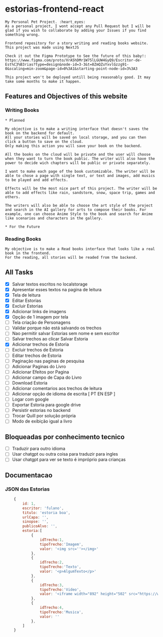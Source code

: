# estorias-frontend-react
    My Personal Pet Project. :heart_eyes:
    As a personal project, I wont accept any Pull Request but I will be glad if you wish to collaborate by adding your Issues if you find something wrong.

    Frontend repository for a story writing and reading books website.
    This project was made using NextJS

    Check it out the Figma Prototype to See the future of this baby!:
    https://www.figma.com/proto/XrA5hDMr1W75lLGUW4GyQ9/Escritor-de-Est%C3%B3rias?type=design&node-id=3-3&t=8ZmQZuYxvlGzzg91-0&scaling=min-zoom&page-id=0%3A1&starting-point-node-id=3%3A3

    This project won't be deployed untill being reasonably good. It may take some months to make it happen.

## Features and Objectives of this website

### Writing Books
    * Planned

    My objective is to make a writing interface that doesn't saves the book on the backend for default.
    All your stories will be saved on local storage, and you can then click a button to save on the cloud.
    Only making this action you will save your book on the backend.

    All the books on the cloud will be private and the user will choose when they want to turn the book public. The writer will also have the power to decide wich chapters will be public or private separately.

    I want to make each page of the book customizable. The writer will be able to chose a page with single text, or text and images, add musics to be played and add effects.

    Effects will be the most nice part of this project. The writer will be able to add effects like rain, sandstorm, snow, space trip, games and others.

    The writers will also be able to choose the art style of the project and search in the AI gallery for arts to compose their books. For example, one can choose Anime Style to the book and search for Anime like scenarios and characters in the gallery.

    * For the Future
    

### Reading Books
    My objective is to make a Read books interface that looks like a real book in the frontend.
    For the reading, all stories will be readed from the backend.

## All Tasks

* [x] Salvar textos escritos no localstorage
* [x] Apresentar esses textos na pagina de leitura
* [x] Tela de leitura
* [x] Editar Estorias
* [x] Excluir Estorias
* [x] Adicionar links de imagens
* [x] Opção de 1 imagem por tela
* [ ] Tela criação de Personagens
* [ ] Validar porque não está salvando os trechos
* [ ] Nao permitir salvar Estorias sem nome e sem escritor
* [ ] Salvar trechos ao clicar Salvar Estoria
* [x] Adicionar trechos de Estoria
* [ ] Excluir trechos de Estoria
* [ ] Editar trechos de Estoria
* [ ] Paginação nas paginas de pesquisa
* [ ] Adicionar Paginas do Livro
* [ ] Adicionar Efeitos por Pagina
* [ ] Adicionar campo de Capa do Livro
* [ ] Download Estoria
* [ ] Adicionar comentarios aos trechos de leitura
* [ ] Adicionar opção de idioma de escrita [ PT EN ESP ]
* [ ] Logar com google
* [ ] Exportar Estoria para google drive
* [ ] Persistir estorias no backend
* [ ] Trocar Quill por solução própria
* [ ] Modo de exibição igual a livro

## Bloqueadas por conhecimento tecnico
* [ ] Traduzir para outro idioma
* [ ] Usar chatgpt ou outra coisa para traduzir para ingles
* [ ] Usar chatgpt para ver se texto é impróprio para crianças

## Documentacao

### JSON das Estorias

```javascript
    {
        id: 1,
        escritor: 'fulano',
        titulo: 'estoria boa',
        urlCapa: '',
        sinopse: '',
        publicoAlvo: '',
        estoria:[
            {
                idTrecho:1,
                tipoTrecho:'Imagem',
                valor: '<img src=''></img>'
            },
            {
                idTrecho:2,
                tipoTrecho:'Texto',
                valor: '<p>AlgumTexto</p>'
            },
            {
                idTrecho:3,
                tipoTrecho:'Video',
                valor: '<iframe width="892" height="502" src="https://www.youtube.com/embed/51r5f5OdIY0?list=RDGMEM6CZm14o9sc-Q22TIneLI8g" title="Good Times" frameborder="0" allow="accelerometer; autoplay; clipboard-write; encrypted-media; gyroscope; picture-in-picture; web-share" allowfullscreen></iframe>'
            },
            {
                idTrecho:4,
                tipoTrecho:'Musica',
                valor: ''
            },
        ]
    }
```